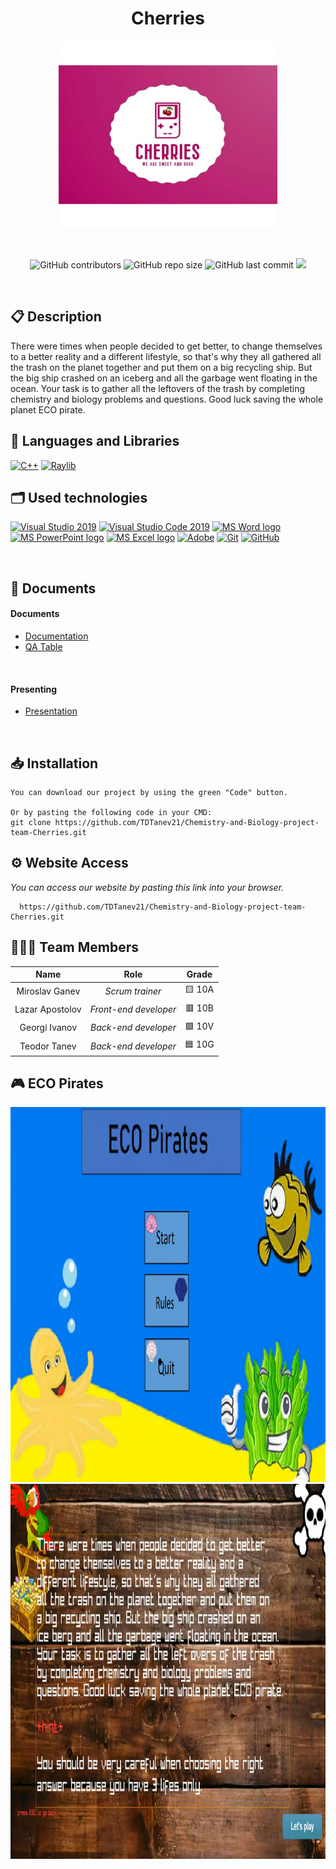 <h1 align="center">Cherries</h1>

<p align = "center">
 <img height="300" width="350" src = "Chemistry-and-biology-project/images/logo.png" alt = "logo">
</p>

<br>

<p align = "center">
  <img alt="GitHub contributors" src="https://img.shields.io/github/contributors/TDTanev21/Chemistry-and-biology-project?style=flat-square">
  <img alt="GitHub repo size" src="https://img.shields.io/github/repo-size/TDTanev21/Chemistry-and-biology-project?style=flat-square">
  <img alt="GitHub last commit" src="https://img.shields.io/github/last-commit/TDTanev21/Chemistry-and-biology-project?style=flat-square">
  <img src="https://img.shields.io/github/languages/count/TDTanev21/Chemistry-and-biology-project?style=flat-square">
</p> 

## 📋 Description
There were times when people decided to get better, to change themselves to a better reality and a different lifestyle, so that's why they all gathered all the trash on the planet together and put them on a big recycling ship. But the big ship crashed on an iceberg and all the garbage went floating in the ocean. Your task is to gather all the leftovers of the trash by completing chemistry and biology problems and questions. Good luck saving the whole planet ECO pirate.

## 🚀 Languages and Libraries
<p align="left">
  <a href="https://www.cplusplus.com/"><img src="https://img.icons8.com/color/48/000000/c-plus-plus-logo.png" alt="C++"/></a>
  <a href="https://www.raylib.com/"><img src ="https://upload.wikimedia.org/wikipedia/commons/f/f4/Raylib_logo.png" alt="Raylib" heigh=48px width=48px/></a>
</p>

## 🗂 Used technologies
<p align="left">
  <a href="https://visualstudio.microsoft.com/"><img src="https://img.icons8.com/fluency/48/000000/visual-studio.png" alt="Visual Studio 2019"/></a>
  <a href="https://code.visualstudio.com/"><img src="https://img.icons8.com/color/48/null/visual-studio-code-2019.png" alt="Visual Studio Code 2019"/></a>
  <a href="https://www.microsoft.com/en-ww/microsoft-365/word"><img src="https://img.icons8.com/fluency/48/000000/microsoft-word-2019.png" alt="MS Word logo" width=48px /></a>
  <a href="https://www.microsoft.com/en-us/microsoft-365/powerpoint"><img src="https://img.icons8.com/fluency/48/000000/microsoft-powerpoint-2019.png" alt="MS PowerPoint logo" width=48px /></a>
  <a href="https://www.microsoft.com/en-us/microsoft-365/excel"><img src="https://img.icons8.com/fluency/48/000000/microsoft-excel-2019.png" alt="MS Excel logo"/></a>
  <a href="https://www.adobe.com/"><img src="https://img.icons8.com/color/48/null/adobe-illustrator--v1.png" alt="Adobe"/></a>
  <a href="https://git-scm.com/"><img src="https://img.icons8.com/color/48/000000/git.png" alt="Git"/></a>
  <a href="https://git-scm.com/"><img src="https://cdn-icons-png.flaticon.com/512/25/25231.png" alt="GitHub" heigh=48px width=48px/></a>
</p> 

## 📝 Documents
 
<h4>Documents</h4>
  <ul>
    <li><a href="Chemistry-and-biology-project/Documentation/Cherries_Documentation.docx">Documentation</a></li>
    <li><a href="Chemistry-and-biology-project/Documentation/QA.xlsx">QA Table</a></li>
  </ul> 
<h4>Presenting</h4>
  <ul>    
    <li><a href="Chemistry-and-biology-project/Documentation/Cherries_Presentation (1).pptx">Presentation</a></li>
  </ul> 
   


## 📥 Installation
```
You can download our project by using the green "Code" button.

Or by pasting the following code in your CMD:
git clone https://github.com/TDTanev21/Chemistry-and-Biology-project-team-Cherries.git
```

## ⚙ Website Access

*You can access our website by pasting this link into your browser.*
```
  https://github.com/TDTanev21/Chemistry-and-Biology-project-team-Cherries.git
```

## 👨🏻‍💻 Team Members

| **Name** | **Role** | **Grade** |
| :---:   | :---: | :---: |
| Miroslav Ganev | *Scrum trainer* | 🟨 10A |
| Lazar Apostolov | *Front-end developer*  | 🟥 10B |
| Georgi Ivanov | *Back-end developer*  | 🟩 10V |
| Teodor Tanev |  *Back-end developer*  | 🟦 10G |


## 🎮 ECO Pirates

<img height="600" width="1050" src = "Chemistry-and-biology-project/images/Start _Menu.png"/>
<img height="600" width="1050" src = "Chemistry-and-biology-project/images/Rules_Menu.png"/>

